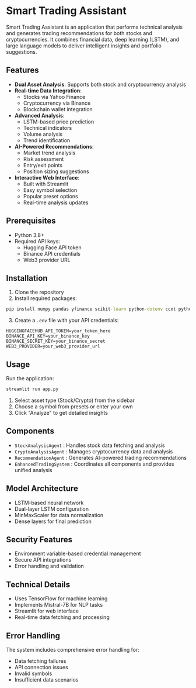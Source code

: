 # Smart Trading Assistant

Smart Trading Assistant is an application that performs technical analysis and generates trading recommendations for both stocks and cryptocurrencies. 
It combines financial data, deep learning (LSTM), and large language models to deliver intelligent insights and portfolio suggestions.

## Features

- **Dual Asset Analysis**: Supports both stock and cryptocurrency analysis
- **Real-time Data Integration**:
  - Stocks via Yahoo Finance
  - Cryptocurrency via Binance
  - Blockchain wallet integration
- **Advanced Analysis**:
  - LSTM-based price prediction
  - Technical indicators
  - Volume analysis
  - Trend identification
- **AI-Powered Recommendations**:
  - Market trend analysis
  - Risk assessment
  - Entry/exit points
  - Position sizing suggestions
- **Interactive Web Interface**:
  - Built with Streamlit
  - Easy symbol selection
  - Popular preset options
  - Real-time analysis updates

## Prerequisites

- Python 3.8+
- Required API keys:
  - Hugging Face API token
  - Binance API credentials
  - Web3 provider URL

## Installation

1. Clone the repository
2. Install required packages:
```cmd
pip install numpy pandas yfinance scikit-learn python-dotenv ccxt python-binance web3 tensorflow langchain streamlit
```

3. Create a `.env` file with your API credentials:
```dotenv
HUGGINGFACEHUB_API_TOKEN=your_token_here
BINANCE_API_KEY=your_binance_key
BINANCE_SECRET_KEY=your_binance_secret
WEB3_PROVIDER=your_web3_provider_url
```

## Usage
Run the application:
```bash
streamlit run app.py
```

1. Select asset type (Stock/Crypto) from the sidebar
2. Choose a symbol from presets or enter your own
3. Click "Analyze" to get detailed insights

## Components
- `StockAnalysisAgent` : Handles stock data fetching and analysis
- `CryptoAnalysisAgent` : Manages cryptocurrency data and analysis
- `RecommendationAgent` : Generates AI-powered trading recommendations
- `EnhancedTradingSystem` : Coordinates all components and provides unified analysis

## Model Architecture
- LSTM-based neural network
- Dual-layer LSTM configuration
- MinMaxScaler for data normalization
- Dense layers for final prediction

## Security Features
- Environment variable-based credential management
- Secure API integrations
- Error handling and validation

## Technical Details
- Uses TensorFlow for machine learning
- Implements Mistral-7B for NLP tasks
- Streamlit for web interface
- Real-time data fetching and processing

## Error Handling
The system includes comprehensive error handling for:
- Data fetching failures
- API connection issues
- Invalid symbols
- Insufficient data scenarios


